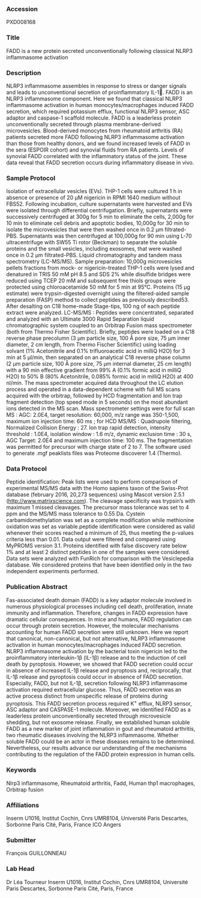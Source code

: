 ### Accession
PXD008168

### Title
FADD is a new protein secreted unconventionally following classical NLRP3 inflammasome activation

### Description
NLRP3 inflammasome assembles in response to stress or danger signals and leads to unconventional secretion of proinflammatory IL-1. FADD is an NLRP3 inflammasome component. Here we found that classical NLRP3 inflammasome activation in human monocytes/macrophages induced FADD secretion, which required potassium efflux, functional NLRP3 sensor, ASC adaptor and caspase-1 scaffold molecule. FADD is a leaderless protein unconventionally secreted through plasma membrane-derived microvesicles. Blood-derived monocytes from rheumatoid arthritis (RA) patients secreted more FADD following NLRP3 inflammasome activation than those from healthy donors, and we found increased levels of FADD in the sera (ESPOIR cohort) and synovial fluids from RA patients. Levels of synovial FADD correlated with the inflammatory status of the joint. These data reveal that FADD secretion occurs during inflammatory disease in vivo.

### Sample Protocol
Isolation of extracellular vesicles (EVs). THP-1 cells were cultured 1 h in absence or presence of 20 μM nigericin in RPMI 1640 medium without FBS52. Following incubation, culture supernatants were harvested and EVs were isolated through differential centrifugation. Briefly, supernatants were successively centrifuged at 300g for 5 min to eliminate the cells, 2,000g for 10 min to eliminate cell debris and apoptotic bodies, 10,000g for 30 min to isolate the microvesicles that were then washed once in 0.2 μm filtrated-PBS. Supernatants was then centrifuged at 100,000g for 90 min using L-70 ultracentrifuge with SW55 Ti rotor (Beckman) to separate the soluble proteins and the small vesicles, including exosomes, that were washed once in 0.2 μm filtrated-PBS. Liquid chromatography and tandem mass spectrometry (LC-MS/MS). Sample preparation: 10,000g microvesicles pellets fractions from mock- or nigericin-treated THP-1 cells were lysed and denatured in TRIS 50 mM pH 8.5 and SDS 2% while disulfide bridges were reduced using TCEP 20 mM and subsequent free thiols groups were protected using chloroacetamide 50 mM for 5 min at 95°C. Proteins (15 μg estimate) were trypsin-digested overnight using the filtered-aided sample preparation (FASP) method to collect peptides as previously described53. After desalting on C18 home-made Stage-tips, 100 ng of each peptide extract were analyzed. LC-MS/MS : Peptides were concentrated, separated and analyzed with an Ultimate 3000 Rapid Separation liquid chromatographic system coupled to an Orbitrap Fusion mass spectrometer (both from Thermo Fisher Scientific). Briefly, peptides were loaded on a C18 reverse phase precolumn (3 μm particle size, 100 Å pore size, 75 μm inner diameter, 2 cm length, from Thermo Fischer Scientific) using loading solvant (1% Acetonitrile and 0.1% trifluoroacetic acid in milliQ H2O) for 3 min at 5 μl/min, then separated on an analytical C18 reverse phase column (2 μm particle size, 100 Å pore size, 75 μm internal diameter, 25 cm length) with a 90 min effective gradient from 99% A (0.1% formic acid in milliQ H2O) to 50% B (80% Acetonitrile, 0.085% formic acid in milliQ H2O) at 400 nl/min. The mass spectrometer acquired data throughout the LC elution process and operated in a data-dependent scheme with full MS scans acquired with the orbitrap, followed by HCD fragmentation and Ion trap fragment detection (top speed mode in 5 seconds) on the most abundant ions detected in the MS scan. Mass spectrometer settings were for full scan MS : AGC: 2.0E4, target resolution: 60,000, m/z range was 350-1,500, maximum ion injection time: 60 ms ; for HCD MS/MS : Quadrupole filtering, Normalized Collision Energy : 27. Ion trap rapid detection, intensity threshold : 1.0E4, isolation window : 1.6 m/z, dynamic exclusion time : 30 s, AGC Target: 2.0E4 and maximum injection time: 100 ms. The fragmentation was permitted for precursor with charge state of 2 to 7. The software used to generate .mgf peaklists files was Proteome discoverer 1.4 (Thermo).

### Data Protocol
Peptide identification: Peak lists were used to perform comparison of experimental MS/MS data with the Homo sapiens taxon of the Swiss-Prot database (february 2016, 20,273 sequences) using Mascot version 2.5.1 (http://www.matrixscience.com). The cleavage specificity was trypsin’s with maximum 1 missed cleavages. The precursor mass tolerance was set to 4 ppm and the MS/MS mass tolerance to 0.55 Da. Cystein carbamidomethylation was set as a complete modification while methionine oxidation was set as variable.peptide identification were considered as valid whenever their scores reached a minimum of 25, thus meeting the p-values criteria less than 0.01. Data output were filtered and compared using MyPROMS version 3.1. Proteins identified with false discovery rate below 1% and at least 2 distinct peptides in one of the samples were considered.  Data sets were analyzed with FunRich for comparison with the Vesiclepedia database. We considered proteins that have been identified only in the two independent experiments performed.

### Publication Abstract
Fas-associated death domain (FADD) is a key adaptor molecule involved in numerous physiological processes including cell death, proliferation, innate immunity and inflammation. Therefore, changes in FADD expression have dramatic cellular consequences. In mice and humans, FADD regulation can occur through protein secretion. However, the molecular mechanisms accounting for human FADD secretion were still unknown. Here we report that canonical, non-canonical, but not alternative, NLRP3 inflammasome activation in human monocytes/macrophages induced FADD secretion. NLRP3 inflammasome activation by the bacterial toxin nigericin led to the proinflammatory interleukin-1&#x3b2; (IL-1&#x3b2;) release and to the induction of cell death by pyroptosis. However, we showed that FADD secretion could occur in absence of increased IL-1&#x3b2; release and pyroptosis and, reciprocally, that IL-1&#x3b2; release and pyroptosis could occur in absence of FADD secretion. Especially, FADD, but not IL-1&#x3b2;, secretion following NLRP3 inflammasome activation required extracellular glucose. Thus, FADD secretion was an active process distinct from unspecific release of proteins during pyroptosis. This FADD secretion process required K<sup>+</sup> efflux, NLRP3 sensor, ASC adaptor and CASPASE-1 molecule. Moreover, we identified FADD as a leaderless protein unconventionally secreted through microvesicle shedding, but not exosome release. Finally, we established human soluble FADD as a new marker of joint inflammation in gout and rheumatoid arthritis, two rheumatic diseases involving the NLRP3 inflammasome. Whether soluble FADD could be an actor in these diseases remains to be determined. Nevertheless, our results advance our understanding of the mechanisms contributing to the regulation of the FADD protein expression in human cells.

### Keywords
Nlrp3 inflammasome, Rheumatoid arthritis, Fadd, Human thp1 macrophages, Orbitrap fusion

### Affiliations
Inserm U1016, Institut Cochin, Cnrs UMR8104, Université Paris Descartes, Sorbonne Paris Cité, Paris, France
ICO Angers

### Submitter
François GUILLONNEAU

### Lab Head
Dr Léa Tourneur
Inserm U1016, Institut Cochin, Cnrs UMR8104, Université Paris Descartes, Sorbonne Paris Cité, Paris, France


